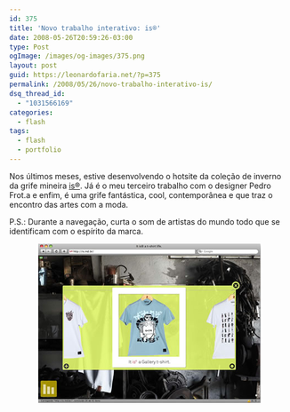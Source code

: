 ```yaml
---
id: 375
title: 'Novo trabalho interativo: is®'
date: 2008-05-26T20:59:26-03:00
type: Post
ogImage: /images/og-images/375.png
layout: post
guid: https://leonardofaria.net/?p=375
permalink: /2008/05/26/novo-trabalho-interativo-is/
dsq_thread_id:
  - "1031566169"
categories:
  - flash
tags:
  - flash
  - portfolio
---
```

Nos últimos meses, estive desenvolvendo o hotsite da coleção de inverno da grife mineira [is®](http://www.is.ind.br). Já é o meu terceiro trabalho com o designer Pedro Frot.a e enfim, é uma grife fantástica, cool, contemporânea e que traz o encontro das artes com a moda. 

P.S.: Durante a navegação, curta o som de artistas do mundo todo que se identificam com o espírito da marca.

<center>
  <a href='http://www.is.ind.br'><img src="/wp-content/uploads/2008/05/itisatshirtlife.jpg" alt="" title="it is® a t-shirt life" width="400" height="287" /></a>
</center>
